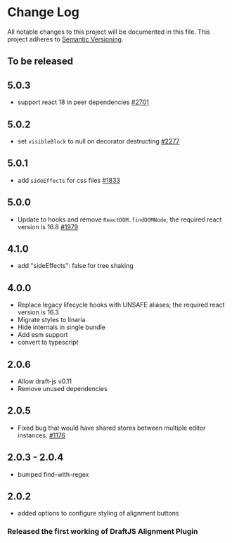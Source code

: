 # Change Log

All notable changes to this project will be documented in this file.
This project adheres to [Semantic Versioning](http://semver.org/).

## To be released

## 5.0.3

- support react 18 in peer dependencies [#2701](https://github.com/draft-js-plugins/draft-js-plugins/issues/2701)

## 5.0.2

- set `visibleBlock` to null on decorator destructing [#2277](https://github.com/draft-js-plugins/draft-js-plugins/issues/2277)

## 5.0.1

- add `sideEffects` for css files [#1833](https://github.com/draft-js-plugins/draft-js-plugins/issues/1833)

## 5.0.0

- Update to hooks and remove `ReactDOM.findDOMNode`, the required react version is 16.8 [#1979](https://github.com/draft-js-plugins/draft-js-plugins/issues/1979)

## 4.1.0

- add "sideEffects": false for tree shaking

## 4.0.0

- Replace legacy lifecycle hooks with UNSAFE aliases; the required react version is 16.3
- Migrate styles to linaria
- Hide internals in single bundle
- Add esm support
- convert to typescript

## 2.0.6

- Allow draft-js v0.11
- Remove unused dependencies

## 2.0.5

- Fixed bug that would have shared stores between multiple editor instances. [#1176](https://github.com/draft-js-plugins/draft-js-plugins/issues/1176)

## 2.0.3 - 2.0.4

- bumped find-with-regex

## 2.0.2

- added options to configure styling of alignment buttons

### Released the first working of DraftJS Alignment Plugin

